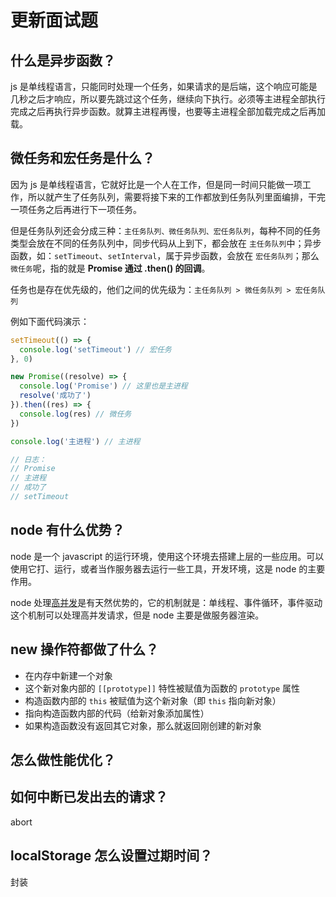 # 更新面试题

## 什么是异步函数？

js 是单线程语言，只能同时处理一个任务，如果请求的是后端，这个响应可能是几秒之后才响应，所以要先跳过这个任务，继续向下执行。必须等主进程全部执行完成之后再执行异步函数。就算主进程再慢，也要等主进程全部加载完成之后再加载。

## 微任务和宏任务是什么？

因为 js 是单线程语言，它就好比是一个人在工作，但是同一时间只能做一项工作，所以就产生了任务队列，需要将接下来的工作都放到任务队列里面编排，干完一项任务之后再进行下一项任务。

但是任务队列还会分成三种：`主任务队列、微任务队列、宏任务队列`，每种不同的任务类型会放在不同的任务队列中，同步代码从上到下，都会放在 `主任务队列`中；异步函数，如：`setTimeout`、`setInterval`，属于异步函数，会放在 `宏任务队列`；那么`微任务`呢，指的就是 **Promise 通过 .then() 的回调**。

任务也是存在优先级的，他们之间的优先级为：`主任务队列 > 微任务队列 > 宏任务队列`

例如下面代码演示：

```js
setTimeout(() => {
  console.log('setTimeout') // 宏任务
}, 0)

new Promise((resolve) => {
  console.log('Promise') // 这里也是主进程
  resolve('成功了')
}).then((res) => {
  console.log(res) // 微任务
})

console.log('主进程') // 主进程

// 日志：
// Promise
// 主进程
// 成功了
// setTimeout
```

## node 有什么优势？

node 是一个 javascript 的运行环境，使用这个环境去搭建上层的一些应用。可以使用它打、运行，或者当作服务器去运行一些工具，开发环境，这是 node 的主要作用。

node 处理[高并发](https://blog.csdn.net/weixin_42476601/article/details/82220027)是有天然优势的，它的机制就是：单线程、事件循环，事件驱动这个机制可以处理高并发请求，但是 node 主要是做服务器渲染。

## new 操作符都做了什么？

- 在内存中新建一个对象
- 这个新对象内部的 `[[prototype]]` 特性被赋值为函数的 `prototype` 属性
- 构造函数内部的 `this` 被赋值为这个新对象（即 `this` 指向新对象）
- 指向构造函数内部的代码（给新对象添加属性）
- 如果构造函数没有返回其它对象，那么就返回刚创建的新对象

## 怎么做性能优化？

## 如何中断已发出去的请求？
abort

## localStorage 怎么设置过期时间？
封装